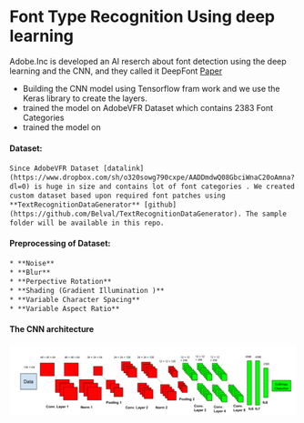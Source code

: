 # Font Type Recognition Using deep learning 

Adobe.Inc is developed an AI reserch about font detection using the deep learning and the CNN, and they called it DeepFont [Paper](https://arxiv.org/pdf/1507.03196v1.pdf)



- Building the CNN model using Tensorflow fram work and we use the Keras library to create the layers.
- trained the model on AdobeVFR Dataset which contains 2383 Font Categories 
- trained the model on  



#### Dataset:
    Since AdobeVFR Dataset [datalink](https://www.dropbox.com/sh/o320sowg790cxpe/AADDmdwQ08GbciWnaC20oAmna?dl=0) is huge in size and contains lot of font categories . We created custom dataset based upon required font patches using **TextRecognitionDataGenerator** [github](https://github.com/Belval/TextRecognitionDataGenerator). The sample folder will be available in this repo.

#### Preprocessing of Dataset: 

    * **Noise**
    * **Blur**
    * **Perpective Rotation**
    * **Shading (Gradient Illumination )**
    * **Variable Character Spacing**
    * **Variable Aspect Ratio**


#### The CNN architecture 


![alt text](img/network.png)
